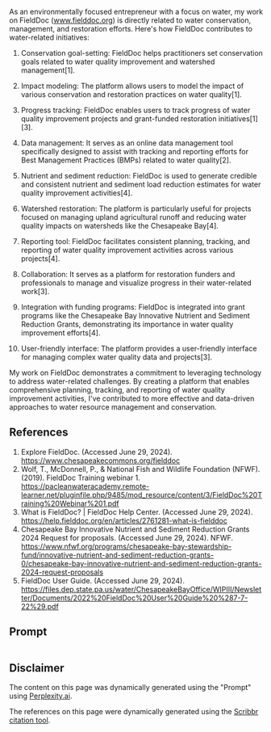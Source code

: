As an environmentally focused entrepreneur with a focus on water, my work on FieldDoc (www.fielddoc.org) is directly related to water conservation, management, and restoration efforts. Here's how FieldDoc contributes to water-related initiatives:

1. Conservation goal-setting: FieldDoc helps practitioners set conservation goals related to water quality improvement and watershed management[1].

2. Impact modeling: The platform allows users to model the impact of various conservation and restoration practices on water quality[1].

3. Progress tracking: FieldDoc enables users to track progress of water quality improvement projects and grant-funded restoration initiatives[1][3].

4. Data management: It serves as an online data management tool specifically designed to assist with tracking and reporting efforts for Best Management Practices (BMPs) related to water quality[2].

5. Nutrient and sediment reduction: FieldDoc is used to generate credible and consistent nutrient and sediment load reduction estimates for water quality improvement activities[4].

6. Watershed restoration: The platform is particularly useful for projects focused on managing upland agricultural runoff and reducing water quality impacts on watersheds like the Chesapeake Bay[4].

7. Reporting tool: FieldDoc facilitates consistent planning, tracking, and reporting of water quality improvement activities across various projects[4].

8. Collaboration: It serves as a platform for restoration funders and professionals to manage and visualize progress in their water-related work[3].

9. Integration with funding programs: FieldDoc is integrated into grant programs like the Chesapeake Bay Innovative Nutrient and Sediment Reduction Grants, demonstrating its importance in water quality improvement efforts[4].

10. User-friendly interface: The platform provides a user-friendly interface for managing complex water quality data and projects[3].

My work on FieldDoc demonstrates a commitment to leveraging technology to address water-related challenges. By creating a platform that enables comprehensive planning, tracking, and reporting of water quality improvement activities, I've contributed to more effective and data-driven approaches to water resource management and conservation.

## References

1. Explore FieldDoc. (Accessed June 29, 2024). https://www.chesapeakecommons.org/fielddoc
2. Wolf, T., McDonnell, P., & National Fish and Wildlife Foundation (NFWF). (2019). FieldDoc Training webinar 1. https://pacleanwateracademy.remote-learner.net/pluginfile.php/9485/mod_resource/content/3/FieldDoc%20Training%20Webinar%201.pdf
3. What is FieldDoc? | FieldDoc Help Center. (Accessed June 29, 2024). https://help.fielddoc.org/en/articles/2761281-what-is-fielddoc
4. Chesapeake Bay Innovative Nutrient and Sediment Reduction Grants 2024 Request for proposals. (Accessed June 29, 2024). NFWF. https://www.nfwf.org/programs/chesapeake-bay-stewardship-fund/innovative-nutrient-and-sediment-reduction-grants-0/chesapeake-bay-innovative-nutrient-and-sediment-reduction-grants-2024-request-proposals
5. FieldDoc User Guide. (Accessed June 29, 2024). https://files.dep.state.pa.us/water/ChesapeakeBayOffice/WIPIII/Newsletter/Documents/2022%20FieldDoc%20User%20Guide%20%287-7-22%29.pdf

## Prompt
```As an environmentally focused entrepreneur whose research and development work focuses on water, what does work from my past, such as www.fielddoc.org have to do with water?
```
## Disclaimer
The content on this page was dynamically generated using the "Prompt" using [Perplexity.ai](https://www.perplexity.ai/).

The references on this page were dynamically generated using the [Scribbr citation tool](https://www.scribbr.com/citation/generator/).